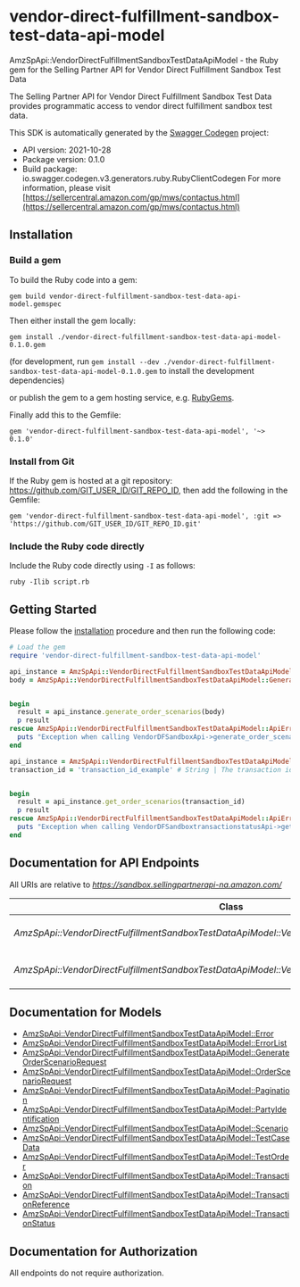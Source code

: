 # vendor-direct-fulfillment-sandbox-test-data-api-model

AmzSpApi::VendorDirectFulfillmentSandboxTestDataApiModel - the Ruby gem for the Selling Partner API for Vendor Direct Fulfillment Sandbox Test Data

The Selling Partner API for Vendor Direct Fulfillment Sandbox Test Data provides programmatic access to vendor direct fulfillment sandbox test data.

This SDK is automatically generated by the [Swagger Codegen](https://github.com/swagger-api/swagger-codegen) project:

- API version: 2021-10-28
- Package version: 0.1.0
- Build package: io.swagger.codegen.v3.generators.ruby.RubyClientCodegen
For more information, please visit [https://sellercentral.amazon.com/gp/mws/contactus.html](https://sellercentral.amazon.com/gp/mws/contactus.html)

## Installation

### Build a gem

To build the Ruby code into a gem:

```shell
gem build vendor-direct-fulfillment-sandbox-test-data-api-model.gemspec
```

Then either install the gem locally:

```shell
gem install ./vendor-direct-fulfillment-sandbox-test-data-api-model-0.1.0.gem
```
(for development, run `gem install --dev ./vendor-direct-fulfillment-sandbox-test-data-api-model-0.1.0.gem` to install the development dependencies)

or publish the gem to a gem hosting service, e.g. [RubyGems](https://rubygems.org/).

Finally add this to the Gemfile:

    gem 'vendor-direct-fulfillment-sandbox-test-data-api-model', '~> 0.1.0'

### Install from Git

If the Ruby gem is hosted at a git repository: https://github.com/GIT_USER_ID/GIT_REPO_ID, then add the following in the Gemfile:

    gem 'vendor-direct-fulfillment-sandbox-test-data-api-model', :git => 'https://github.com/GIT_USER_ID/GIT_REPO_ID.git'

### Include the Ruby code directly

Include the Ruby code directly using `-I` as follows:

```shell
ruby -Ilib script.rb
```

## Getting Started

Please follow the [installation](#installation) procedure and then run the following code:
```ruby
# Load the gem
require 'vendor-direct-fulfillment-sandbox-test-data-api-model'

api_instance = AmzSpApi::VendorDirectFulfillmentSandboxTestDataApiModel::VendorDFSandboxApi.new
body = AmzSpApi::VendorDirectFulfillmentSandboxTestDataApiModel::GenerateOrderScenarioRequest.new # GenerateOrderScenarioRequest | 


begin
  result = api_instance.generate_order_scenarios(body)
  p result
rescue AmzSpApi::VendorDirectFulfillmentSandboxTestDataApiModel::ApiError => e
  puts "Exception when calling VendorDFSandboxApi->generate_order_scenarios: #{e}"
end

api_instance = AmzSpApi::VendorDirectFulfillmentSandboxTestDataApiModel::VendorDFSandboxtransactionstatusApi.new
transaction_id = 'transaction_id_example' # String | The transaction identifier returned in the response to the generateOrderScenarios operation.


begin
  result = api_instance.get_order_scenarios(transaction_id)
  p result
rescue AmzSpApi::VendorDirectFulfillmentSandboxTestDataApiModel::ApiError => e
  puts "Exception when calling VendorDFSandboxtransactionstatusApi->get_order_scenarios: #{e}"
end
```

## Documentation for API Endpoints

All URIs are relative to *https://sandbox.sellingpartnerapi-na.amazon.com/*

Class | Method | HTTP request | Description
------------ | ------------- | ------------- | -------------
*AmzSpApi::VendorDirectFulfillmentSandboxTestDataApiModel::VendorDFSandboxApi* | [**generate_order_scenarios**](docs/VendorDFSandboxApi.md#generate_order_scenarios) | **POST** /vendor/directFulfillment/sandbox/2021-10-28/orders | 
*AmzSpApi::VendorDirectFulfillmentSandboxTestDataApiModel::VendorDFSandboxtransactionstatusApi* | [**get_order_scenarios**](docs/VendorDFSandboxtransactionstatusApi.md#get_order_scenarios) | **GET** /vendor/directFulfillment/sandbox/2021-10-28/transactions/{transactionId} | 

## Documentation for Models

 - [AmzSpApi::VendorDirectFulfillmentSandboxTestDataApiModel::Error](docs/Error.md)
 - [AmzSpApi::VendorDirectFulfillmentSandboxTestDataApiModel::ErrorList](docs/ErrorList.md)
 - [AmzSpApi::VendorDirectFulfillmentSandboxTestDataApiModel::GenerateOrderScenarioRequest](docs/GenerateOrderScenarioRequest.md)
 - [AmzSpApi::VendorDirectFulfillmentSandboxTestDataApiModel::OrderScenarioRequest](docs/OrderScenarioRequest.md)
 - [AmzSpApi::VendorDirectFulfillmentSandboxTestDataApiModel::Pagination](docs/Pagination.md)
 - [AmzSpApi::VendorDirectFulfillmentSandboxTestDataApiModel::PartyIdentification](docs/PartyIdentification.md)
 - [AmzSpApi::VendorDirectFulfillmentSandboxTestDataApiModel::Scenario](docs/Scenario.md)
 - [AmzSpApi::VendorDirectFulfillmentSandboxTestDataApiModel::TestCaseData](docs/TestCaseData.md)
 - [AmzSpApi::VendorDirectFulfillmentSandboxTestDataApiModel::TestOrder](docs/TestOrder.md)
 - [AmzSpApi::VendorDirectFulfillmentSandboxTestDataApiModel::Transaction](docs/Transaction.md)
 - [AmzSpApi::VendorDirectFulfillmentSandboxTestDataApiModel::TransactionReference](docs/TransactionReference.md)
 - [AmzSpApi::VendorDirectFulfillmentSandboxTestDataApiModel::TransactionStatus](docs/TransactionStatus.md)

## Documentation for Authorization

 All endpoints do not require authorization.

